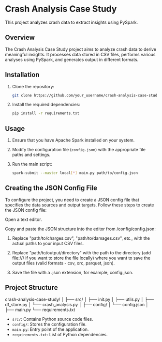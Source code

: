 # Crash Analysis Case Study

This project analyzes crash data to extract insights using PySpark.

## Overview

The Crash Analysis Case Study project aims to analyze crash data to derive meaningful insights. It processes data stored in CSV files, performs various analyses using PySpark, and generates output in different formats.

## Installation

1. Clone the repository:

    ```bash
    git clone https://github.com/your_username/crash-analysis-case-study.git
    ```

2. Install the required dependencies:

    ```bash
    pip install -r requirements.txt
    ```

## Usage

1. Ensure that you have Apache Spark installed on your system.
2. Modify the configuration file (`config.json`) with the appropriate file paths and settings.
3. Run the main script:

    ```bash
    spark-submit --master local[*] main.py path/to/config.json
    ```

## Creating the JSON Config File

To configure the project, you need to create a JSON config file that specifies the data sources and output targets. Follow these steps to create the JSON config file:

Open a text editor.

Copy and paste the JSON structure into the editor from /config/config.json:

1. Replace "path/to/charges.csv", "path/to/damages.csv", etc., with the actual paths to your input CSV files.

2. Replace "path/to/output/directory" with the path to the directory (add file:/// if you want to store the file locally) where you want to save the output files (valid formats - csv, orc, parquet, json).

3. Save the file with a .json extension, for example, config.json.

## Project Structure

crash-analysis-case-study/
│
├── src/
│ ├── init.py
│ ├── utils.py
│ ├── df_store.py
│ └── crash_analysis.py
│
├── config/
│ └── config.json
│
├── main.py
└── requirements.txt

- `src/`: Contains Python source code files.
- `config/`: Stores the configuration file.
- `main.py`: Entry point of the application.
- `requirements.txt`: List of Python dependencies.

